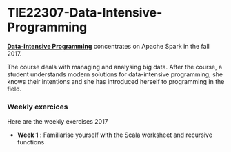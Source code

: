 # TIE22307-Data-Intensive-Programming

[**Data-intensive Programming**](http://www.tut.fi/opinto-opas/wwwoppaat/opas2017-2018/perus/aineryhmat/Ohjelmistotekniikka/TIE-22307.html) concentrates on Apache Spark in the fall 2017.

The course deals with managing and analysing big data. After the course, a student understands modern solutions for data-intensive programming, she knows their intentions and she has introduced herself to programming in the field.


### Weekly exercices

Here are the weekly exercises 2017

* **Week 1** : Familiarise yourself with the Scala worksheet and recursive functions
